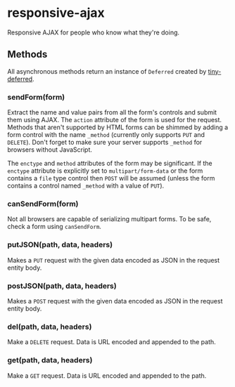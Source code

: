 # responsive-ajax

Responsive AJAX for people who know what they're doing.

## Methods

All asynchronous methods return an instance of `Deferred` created by [tiny-deferred](https://github.com/mattcg/tiny-deferred).

### sendForm(form)

Extract the name and value pairs from all the form's controls and submit them using AJAX. The `action` attribute of the form is used for the request. Methods that aren't supported by HTML forms can be shimmed by adding a form control with the name `_method` (currently only supports `PUT` and `DELETE`). Don't forget to make sure your server supports `_method` for browsers without JavaScript.

The `enctype` and `method` attributes of the form may be significant. If the `enctype` attribute is explicitly set to `multipart/form-data` or the form contains a `file` type control then `POST` will be assumed (unless the form contains a control named `_method` with a value of `PUT`).

### canSendForm(form)

Not all browsers are capable of serializing multipart forms. To be safe, check a form using `canSendForm`.

### putJSON(path, data, headers)

Makes a `PUT` request with the given data encoded as JSON in the request entity body.

### postJSON(path, data, headers)

Makes a `POST` request with the given data encoded as JSON in the request entity body.

### del(path, data, headers)

Make a `DELETE` request. Data is URL encoded and appended to the path.

### get(path, data, headers)

Make a `GET` request. Data is URL encoded and appended to the path.